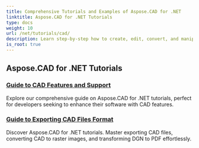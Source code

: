 ```yaml
---
title: Comprehensive Tutorials and Examples of Aspose.CAD for .NET 
linktitle: Aspose.CAD for .NET Tutorials
type: docs
weight: 10
url: /net/tutorials/cad/
description: Learn step-by-step how to create, edit, convert, and manipulate CAD drawings in your .NET applications with ease and efficiency. Perfect for both beginners and professionals.
is_root: true
---
```


## Aspose.CAD for .NET Tutorials
### [Guide to CAD Features and Support](.guide-to-cad-features-and-support)
Explore our comprehensive guide on Aspose.CAD for .NET tutorials, perfect for developers seeking to enhance their software with CAD features.
### [Guide to Exporting CAD Files Format](./guide-to-exporting-cad-format/)
Discover Aspose.CAD for .NET tutorials. Master exporting CAD files, converting CAD to raster images, and transforming DGN to PDF effortlessly.
